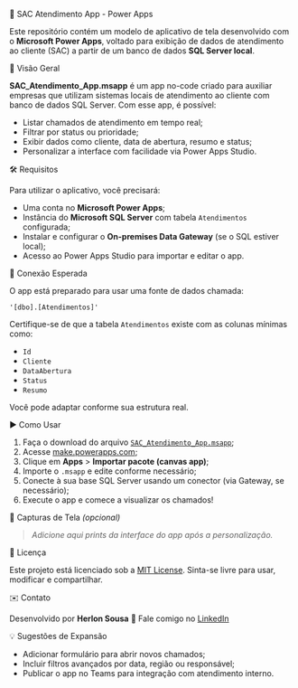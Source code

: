 
 📲 SAC Atendimento App - Power Apps

Este repositório contém um modelo de aplicativo de tela desenvolvido com o **Microsoft Power Apps**, voltado para exibição de dados de atendimento ao cliente (SAC) a partir de um banco de dados **SQL Server local**.



 📌 Visão Geral

**SAC_Atendimento_App.msapp** é um app no-code criado para auxiliar empresas que utilizam sistemas locais de atendimento ao cliente com banco de dados SQL Server. Com esse app, é possível:

- Listar chamados de atendimento em tempo real;
- Filtrar por status ou prioridade;
- Exibir dados como cliente, data de abertura, resumo e status;
- Personalizar a interface com facilidade via Power Apps Studio.



 🛠️ Requisitos

Para utilizar o aplicativo, você precisará:

- Uma conta no **Microsoft Power Apps**;
- Instância do **Microsoft SQL Server** com tabela `Atendimentos` configurada;
- Instalar e configurar o **On-premises Data Gateway** (se o SQL estiver local);
- Acesso ao Power Apps Studio para importar e editar o app.



 🧩 Conexão Esperada

O app está preparado para usar uma fonte de dados chamada:

```powerapps
'[dbo].[Atendimentos]'
````

Certifique-se de que a tabela `Atendimentos` existe com as colunas mínimas como:

* `Id`
* `Cliente`
* `DataAbertura`
* `Status`
* `Resumo`

Você pode adaptar conforme sua estrutura real.



 ▶️ Como Usar

1. Faça o download do arquivo [`SAC_Atendimento_App.msapp`](./SAC_Atendimento_App.msapp);
2. Acesse [make.powerapps.com](https://make.powerapps.com);
3. Clique em **Apps** > **Importar pacote (canvas app)**;
4. Importe o `.msapp` e edite conforme necessário;
5. Conecte à sua base SQL Server usando um conector (via Gateway, se necessário);
6. Execute o app e comece a visualizar os chamados!



 📸 Capturas de Tela *(opcional)*

> *Adicione aqui prints da interface do app após a personalização.*



 📄 Licença

Este projeto está licenciado sob a [MIT License](LICENSE). Sinta-se livre para usar, modificar e compartilhar.



 ✉️ Contato

Desenvolvido por **Herlon Sousa**
📧 Fale comigo no [LinkedIn](https://www.linkedin.com/in/herlonsousa)



 💡 Sugestões de Expansão

* Adicionar formulário para abrir novos chamados;
* Incluir filtros avançados por data, região ou responsável;
* Publicar o app no Teams para integração com atendimento interno.


```
